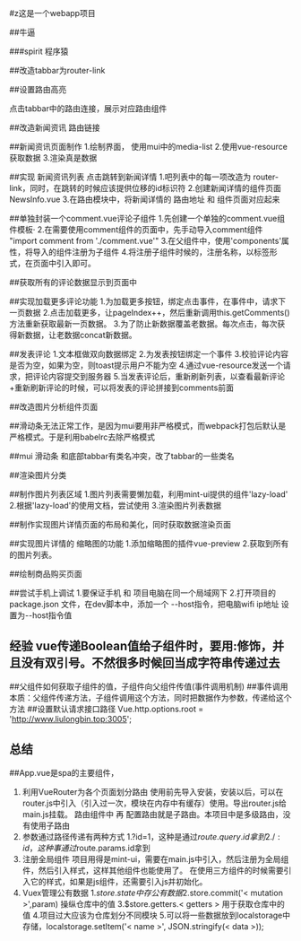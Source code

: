 #z这是一个webapp项目

##牛逼

###spirit 程序猿   
  
##改造tabbar为router-link

##设置路由高亮

点击tabbar中的路由连接，展示对应路由组件

##改造新闻资讯 路由链接

##新闻资讯页面制作
1.绘制界面， 使用mui中的media-list
2.使用vue-resource获取数据
3.渲染真是数据

##实现 新闻资讯列表 点击跳转到新闻详情
1.吧列表中的每一项改造为 router-link，同时，在跳转的时候应该提供位移的id标识符
2.创建新闻详情的组件页面 NewsInfo.vue
3.在路由模块中，将新闻详情的 路由地址 和 组件页面对应起来

##单独封装一个comment.vue评论子组件
1.先创建一个单独的comment.vue组件模板·
2.在需要使用comment组件的页面中，先手动导入comment组件 "import comment from './comment.vue'"
3.在父组件中，使用'components'属性，将导入的组件注册为子组件
4.将注册子组件时候的，注册名称，以标签形式，在页面中引入即可。

##获取所有的评论数据显示到页面中

##实现加载更多评论功能
1.为加载更多按钮，绑定点击事件，在事件中，请求下一页数据
2.点击加载更多，让pageIndex++，然后重新调用this.getComments()方法重新获取最新一页数据。
3.为了防止新数据覆盖老数据。每次点击，每次获得新数据，让老数据concat新数据。

##发表评论
1.文本框做双向数据绑定
2.为发表按钮绑定一个事件
3.校验评论内容是否为空，如果为空，则toast提示用户不能为空
4.通过vue-resource发送一个请求，把评论内容提交到服务器
5.当发表评论后，重新刷新列表，以查看最新评论
+重新刷新评论的时候，可以将发表的评论拼接到comments前面

##改造图片分析组件页面

##滑动条无法正常工作，是因为mui要用非严格模式，而webpack打包后默认是严格模式。于是利用babelrc去除严格模式

##mui 滑动条 和底部tabbar有类名冲突，改了tabbar的一些类名


##渲染图片分类

##制作图片列表区域
1.图片列表需要懒加载，利用mint-ui提供的组件'lazy-load'
2.根据'lazy-load'的使用文档，尝试使用
3.渲染图片列表数据

##制作实现图片详情页面的布局和美化，同时获取数据渲染页面

##实现图片详情的 缩略图的功能
1.添加缩略图的插件vue-preview
2.获取到所有的图片列表。

##绘制商品购买页面

##尝试手机上调试
1.要保证手机 和 项目电脑在同一个局域网下
2.打开项目的 package.json 文件，在dev脚本中，添加一个 --host指令，把电脑wifi ip地址 设置为--host指令值

## 经验 vue传递Boolean值给子组件时，要用:修饰，并且没有双引号。不然很多时候回当成字符串传递过去

##父组件如何获取子组件的值，子组件向父组件传值(事件调用机制)
##事件调用本质：父组件传递方法，子组件调用这个方法，同时把数据作为参数，传递给这个方法
##设置默认请求接口路径
Vue.http.options.root = 'http://www.liulongbin.top:3005';




## 总结
##App.vue是spa的主要组件，
1. 利用VueRouter为各个页面划分路由
使用前先导入安装，安装以后，可以在router.js中引入（引入过一次，模块在内存中有缓存）使用。导出router.js给main.js挂载。
路由组件中 再 配置路由就是子路由。本项目中是多级路由，没有使用子路由
2. 参数通过路径传递有两种方式 
1.?id=1，这种是通过$route.query.id拿到
2./:id，这种事通过$route.params.id拿到
3. 注册全局组件
项目用得是mint-ui，需要在main.js中引入，然后注册为全局组件，然后引入样式，这样其他组件也能使用了。
在使用三方组件的时候需要引入它的样式，如果是js组件，还需要引入js并初始化。
4. Vuex管理公有数据
1.$store.state中存公有数据
2.$store.commit('< mutation >',param) 操纵仓库中的值
3.$store.getters.< getters > 用于获取仓库中的值
4.项目过大应该为仓库划分不同模块
5.可以将一些数据放到localstorage中存储，localstorage.setItem('< name >', JSON.stringify(< data >));